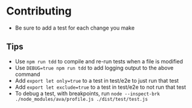 # Contributing

- Be sure to add a test for each change you make

## Tips

- Use `npm run tdd` to compile and re-run tests when a file is modified
- Use `DEBUG=true npm run tdd` to add logging output to the above command
- Add `export let only=true` to a test in test/e2e to just run that test
- Add `export let exclude=true` to a test in test/e2e to not run that test
- To debug a test, with breakpoints, run `node --inspect-brk ./node_modules/ava/profile.js ./dist/test/test.js`
